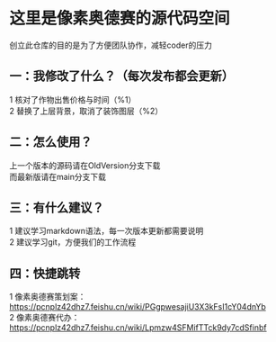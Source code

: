 # 这里是像素奥德赛的源代码空间
创立此仓库的目的是为了方便团队协作，减轻coder的压力
## 一：我修改了什么？（每次发布都会更新）
1 核对了作物出售价格与时间（%1）  
2 替换了上层背景，取消了装饰图层（%2）
## 二：怎么使用？
上一个版本的源码请在OldVersion分支下载  
而最新版请在main分支下载
## 三：有什么建议？
1 建议学习markdown语法，每一次版本更新都需要说明  
2 建议学习git，方便我们的工作流程
## 四：快捷跳转
1 像素奥德赛策划案：https://pcnplz42dhz7.feishu.cn/wiki/PGgpwesajiU3X3kFsI1cY04dnYb  
2 像素奥德赛代办：https://pcnplz42dhz7.feishu.cn/wiki/Lpmzw4SFMifTTck9dy7cdSfinbf
